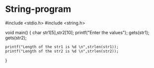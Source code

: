 # String-program
#include <stdio.h>
#include <string.h>

void main()
{
    char str1[5],str2[10];
    printf("Enter the values");
    gets(str1);
    gets(str2);
    
    printf("Length of the str1 is %d \n",strlen(str1));
    printf("Length of the str2 is %d \n",strlen(str2));
    
}
